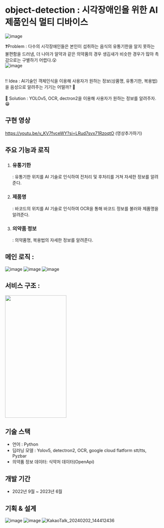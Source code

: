 # object-detection : 시각장애인을 위한 AI 제품인식 멀티 디바이스
![image](https://github.com/hyobin0726/object_detection/assets/140376727/8ee7e75f-bc12-4b2e-8010-649361507d2b)

❓Problem : 다수의 시각장애인들은 본인이 섭취하는 음식의 유통기한을 알지 못하는 불편함을 드러냄, 더 나아가 알약과 같은 의약품의 경우 생김새가 비슷한 경우가 많아 촉감으로는 구별하기 어렵다.😮<br/>
![image](https://github.com/hyobin0726/object_detection/assets/140376727/26a36441-28ec-4f54-9bc5-a8638bd9b30b)

<br/>
‼ Idea : AI기술인 객체인식을 이용해 사용자가 원하는 정보(상품명, 유통기한, 복용법)을 음성으로 알려주는 기기는 어떨까? 🤔<br/>
<br/>
💯 Solution : YOLOv5, OCR, dectron2을 이용해 사용자가 원하는 정보를 알려주자.😁<br/>

## 구현 영상
https://youtu.be/v_KV7fvceWY?si=LRud7svx71RzoqtO
(영상추가하기)
## 주요 기능과 로직
1. ### 유통기한
   : 유통기한 위치를 AI 기술로 인식하여 전처리 및 후처리를 거쳐 자세한 정보를 알려준다. 
2. ### 제품명
   : 바코드의 위치를 AI 기술로 인식하여 OCR을 통해 바코드 정보를 불러와 제품명을 알려준다.
3. ### 의약품 정보
   : 의약품명, 복용법의 자세한 정보를 알려준다.

## 메인 로직 :
![image](https://github.com/hyobin0726/object_detection/assets/140376727/9014f363-ed69-47cc-9ca3-7b8921632c97)
![image](https://github.com/hyobin0726/object_detection/assets/140376727/089c12d1-c42f-424a-b809-27076b5e3d25)
![image](https://github.com/hyobin0726/object_detection/assets/140376727/e25679b7-f839-4b48-86f2-778985a6eca3)

## 서비스 구조 :
<img src=" https://github.com/hyobin0726/object_detection/assets/140376727/68cb2168-1b9d-45a9-abfa-33c13de3dc06" width="200" height="400"/>

## 기술 스택
* 언어 : Python
* 딥러닝 모델 : Yolov5, detectron2, OCR, google cloud flatform stt/tts, Pyzbar
* 의약품 정보 데이터: 식약처 데이터(OpenApi)
  
## 개발 기간
* 2022년 9월 ~ 2023년 6월 <br/>

## 기획 & 설계
![image](https://github.com/hyobin0726/object_detection/assets/140376727/1ed2609a-6503-4263-8a97-62cd07acf88a)
![image](https://github.com/hyobin0726/object_detection/assets/140376727/24f069e4-4fee-49b3-9c1a-98933dba6eb6)
![KakaoTalk_20240202_144412436](https://github.com/hyobin0726/object_detection/assets/140376727/48ae92aa-83e2-4726-ae46-db6d89deedbf)


